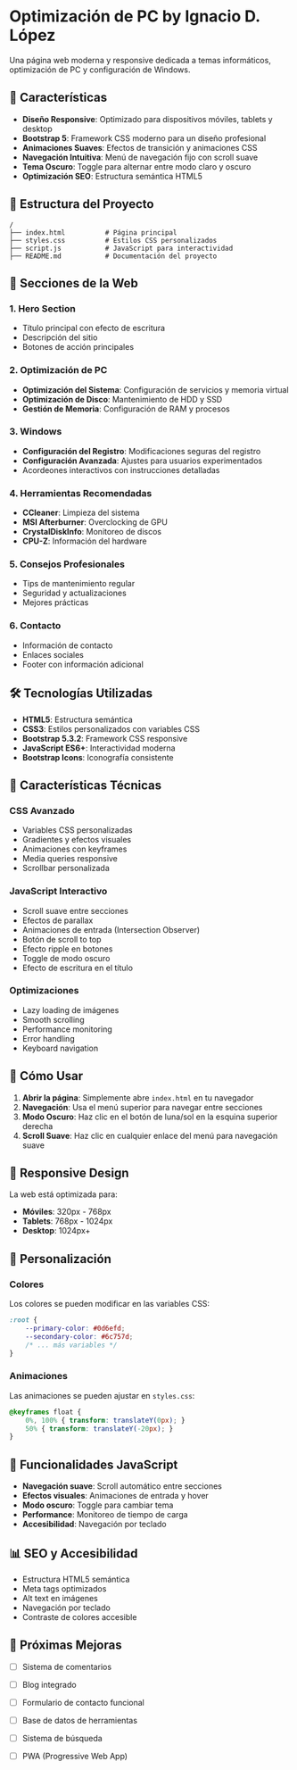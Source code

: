 # Optimización de PC by Ignacio D. López

Una página web moderna y responsive dedicada a temas informáticos, optimización de PC y configuración de Windows.

## 🚀 Características

- **Diseño Responsive**: Optimizado para dispositivos móviles, tablets y desktop
- **Bootstrap 5**: Framework CSS moderno para un diseño profesional
- **Animaciones Suaves**: Efectos de transición y animaciones CSS
- **Navegación Intuitiva**: Menú de navegación fijo con scroll suave
- **Tema Oscuro**: Toggle para alternar entre modo claro y oscuro
- **Optimización SEO**: Estructura semántica HTML5

## 📁 Estructura del Proyecto

```
/
├── index.html          # Página principal
├── styles.css          # Estilos CSS personalizados
├── script.js           # JavaScript para interactividad
├── README.md           # Documentación del proyecto
```

## 🎨 Secciones de la Web

### 1. **Hero Section**
- Título principal con efecto de escritura
- Descripción del sitio
- Botones de acción principales

### 2. **Optimización de PC**
- **Optimización del Sistema**: Configuración de servicios y memoria virtual
- **Optimización de Disco**: Mantenimiento de HDD y SSD
- **Gestión de Memoria**: Configuración de RAM y procesos

### 3. **Windows**
- **Configuración del Registro**: Modificaciones seguras del registro
- **Configuración Avanzada**: Ajustes para usuarios experimentados
- Acordeones interactivos con instrucciones detalladas

### 4. **Herramientas Recomendadas**
- **CCleaner**: Limpieza del sistema
- **MSI Afterburner**: Overclocking de GPU
- **CrystalDiskInfo**: Monitoreo de discos
- **CPU-Z**: Información del hardware

### 5. **Consejos Profesionales**
- Tips de mantenimiento regular
- Seguridad y actualizaciones
- Mejores prácticas

### 6. **Contacto**
- Información de contacto
- Enlaces sociales
- Footer con información adicional

## 🛠️ Tecnologías Utilizadas

- **HTML5**: Estructura semántica
- **CSS3**: Estilos personalizados con variables CSS
- **Bootstrap 5.3.2**: Framework CSS responsive
- **JavaScript ES6+**: Interactividad moderna
- **Bootstrap Icons**: Iconografía consistente

## 🎯 Características Técnicas

### CSS Avanzado
- Variables CSS personalizadas
- Gradientes y efectos visuales
- Animaciones con keyframes
- Media queries responsive
- Scrollbar personalizada

### JavaScript Interactivo
- Scroll suave entre secciones
- Efectos de parallax
- Animaciones de entrada (Intersection Observer)
- Botón de scroll to top
- Efecto ripple en botones
- Toggle de modo oscuro
- Efecto de escritura en el título

### Optimizaciones
- Lazy loading de imágenes
- Smooth scrolling
- Performance monitoring
- Error handling
- Keyboard navigation

## 🚀 Cómo Usar

1. **Abrir la página**: Simplemente abre `index.html` en tu navegador
2. **Navegación**: Usa el menú superior para navegar entre secciones
3. **Modo Oscuro**: Haz clic en el botón de luna/sol en la esquina superior derecha
4. **Scroll Suave**: Haz clic en cualquier enlace del menú para navegación suave

## 📱 Responsive Design

La web está optimizada para:
- **Móviles**: 320px - 768px
- **Tablets**: 768px - 1024px
- **Desktop**: 1024px+

## 🎨 Personalización

### Colores
Los colores se pueden modificar en las variables CSS:
```css
:root {
    --primary-color: #0d6efd;
    --secondary-color: #6c757d;
    /* ... más variables */
}
```

### Animaciones
Las animaciones se pueden ajustar en `styles.css`:
```css
@keyframes float {
    0%, 100% { transform: translateY(0px); }
    50% { transform: translateY(-20px); }
}
```

## 🔧 Funcionalidades JavaScript

- **Navegación suave**: Scroll automático entre secciones
- **Efectos visuales**: Animaciones de entrada y hover
- **Modo oscuro**: Toggle para cambiar tema
- **Performance**: Monitoreo de tiempo de carga
- **Accesibilidad**: Navegación por teclado

## 📊 SEO y Accesibilidad

- Estructura HTML5 semántica
- Meta tags optimizados
- Alt text en imágenes
- Navegación por teclado
- Contraste de colores accesible

## 🚀 Próximas Mejoras

- [ ] Sistema de comentarios
- [ ] Blog integrado
- [ ] Formulario de contacto funcional
- [ ] Base de datos de herramientas
- [ ] Sistema de búsqueda
- [ ] PWA (Progressive Web App)

